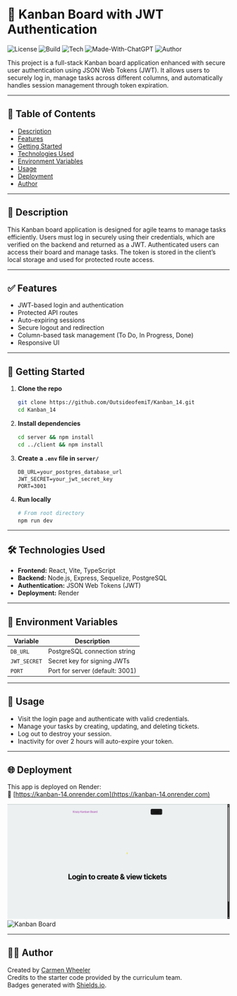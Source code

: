 # 📌 Kanban Board with JWT Authentication

![License](https://img.shields.io/badge/license-MIT-green)
![Build](https://img.shields.io/badge/build-passing-brightgreen)
![Tech](https://img.shields.io/badge/stack-Full%20Stack-blueviolet)
![Made-With-ChatGPT](https://img.shields.io/badge/assisted%20by-ChatGPT-ff69b4)
![Author](https://img.shields.io/badge/Created%20by-Carmen%20Wheeler-blue)

This project is a full-stack Kanban board application enhanced with secure user authentication using JSON Web Tokens (JWT). It allows users to securely log in, manage tasks across different columns, and automatically handles session management through token expiration.

---

## 📂 Table of Contents
- [Description](#description)
- [Features](#features)
- [Getting Started](#getting-started)
- [Technologies Used](#technologies-used)
- [Environment Variables](#environment-variables)
- [Usage](#usage)
- [Deployment](#deployment)
- [Author](#author)

---

## 📖 Description

This Kanban board application is designed for agile teams to manage tasks efficiently. Users must log in securely using their credentials, which are verified on the backend and returned as a JWT. Authenticated users can access their board and manage tasks. The token is stored in the client’s local storage and used for protected route access.

---

## ✅ Features

- JWT-based login and authentication
- Protected API routes
- Auto-expiring sessions
- Secure logout and redirection
- Column-based task management (To Do, In Progress, Done)
- Responsive UI

---

## 🚀 Getting Started

1. **Clone the repo**
   ```bash
   git clone https://github.com/OutsideofemiT/Kanban_14.git
   cd Kanban_14
   ```

2. **Install dependencies**
   ```bash
   cd server && npm install
   cd ../client && npm install
   ```

3. **Create a `.env` file in `server/`**
   ```env
   DB_URL=your_postgres_database_url
   JWT_SECRET=your_jwt_secret_key
   PORT=3001
   ```

4. **Run locally**
   ```bash
   # From root directory
   npm run dev
   ```

---

## 🛠 Technologies Used

- **Frontend:** React, Vite, TypeScript
- **Backend:** Node.js, Express, Sequelize, PostgreSQL
- **Authentication:** JSON Web Tokens (JWT)
- **Deployment:** Render

---

## 🔐 Environment Variables

| Variable      | Description                     |
|---------------|---------------------------------|
| `DB_URL`      | PostgreSQL connection string    |
| `JWT_SECRET`  | Secret key for signing JWTs     |
| `PORT`        | Port for server (default: 3001) |

---

## 🧪 Usage

- Visit the login page and authenticate with valid credentials.
- Manage your tasks by creating, updating, and deleting tickets.
- Log out to destroy your session.
- Inactivity for over 2 hours will auto-expire your token.

---

## 🌐 Deployment

This app is deployed on Render:  
🔗 [https://kanban-14.onrender.com](https://kanban-14.onrender.com)

![Login Page](./client/public/Kanban1.jpg)
![Kanban Board](./client/public/kanban2.jpb)

---

## 👩‍💻 Author

Created by [Carmen Wheeler](https://github.com/OutsideofemiT)  
Credits to the starter code provided by the curriculum team.  
Badges generated with [Shields.io](https://shields.io).

